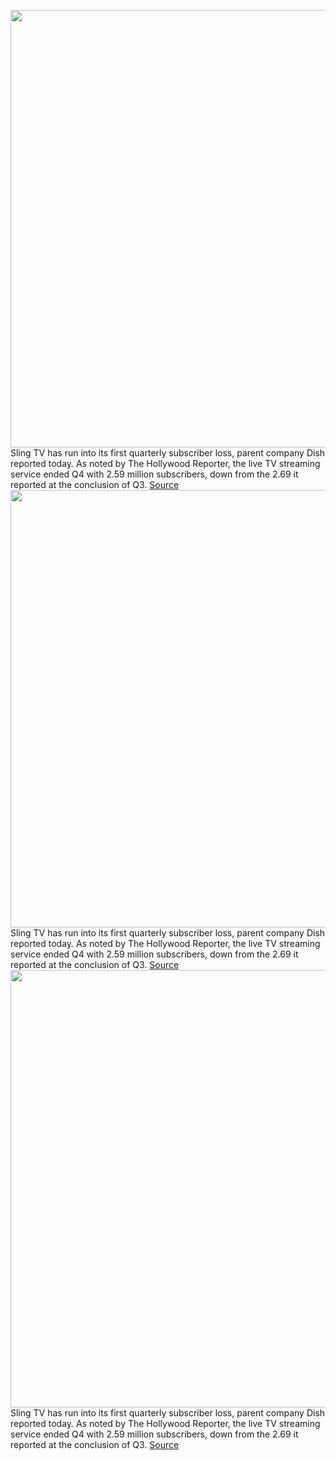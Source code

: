 <img src='https://cdn.vox-cdn.com/thumbor/UK0RXPNbcsCnb0Ao3RYDWKzJ9o4=/0x0:2040x1360/1200x800/filters:focal(857x517:1183x843)/cdn.vox-cdn.com/uploads/chorus_image/image/66339585/sling10_2040.0.0.jpg' width='700px' /><br/>
Sling TV has run into its first quarterly subscriber loss, parent company Dish reported today. As noted by The Hollywood Reporter, the live TV streaming service ended Q4 with 2.59 million subscribers, down from the 2.69 it reported at the conclusion of Q3.
<a href='https://www.theverge.com/2020/2/19/21144365/sling-tv-dish-subscribers-loss-youtube-hulu'> Source <a/><img src='https://cdn.vox-cdn.com/thumbor/UK0RXPNbcsCnb0Ao3RYDWKzJ9o4=/0x0:2040x1360/1200x800/filters:focal(857x517:1183x843)/cdn.vox-cdn.com/uploads/chorus_image/image/66339585/sling10_2040.0.0.jpg' width='700px' /><br/>
Sling TV has run into its first quarterly subscriber loss, parent company Dish reported today. As noted by The Hollywood Reporter, the live TV streaming service ended Q4 with 2.59 million subscribers, down from the 2.69 it reported at the conclusion of Q3.
<a href='https://www.theverge.com/2020/2/19/21144365/sling-tv-dish-subscribers-loss-youtube-hulu'> Source <a/><img src='https://cdn.vox-cdn.com/thumbor/UK0RXPNbcsCnb0Ao3RYDWKzJ9o4=/0x0:2040x1360/1200x800/filters:focal(857x517:1183x843)/cdn.vox-cdn.com/uploads/chorus_image/image/66339585/sling10_2040.0.0.jpg' width='700px' /><br/>
Sling TV has run into its first quarterly subscriber loss, parent company Dish reported today. As noted by The Hollywood Reporter, the live TV streaming service ended Q4 with 2.59 million subscribers, down from the 2.69 it reported at the conclusion of Q3.
<a href='https://www.theverge.com/2020/2/19/21144365/sling-tv-dish-subscribers-loss-youtube-hulu'> Source <a/>